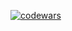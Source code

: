 
<!-- [![Anurag's GitHub stats](https://github-readme-stats.vercel.app/api?username=Ratatuii&show_icons=true&theme=radical)](https://github.com/anuraghazra/github-readme-stats) -->

[![codewars](https://www.codewars.com/users/iRatatuii/badges/large)](https://www.codewars.com/users/iRatatuii)  
